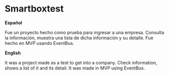 # Smartboxtest


**Español**


Fue un proyecto hecho como prueba para ingresar a una empresa.
Consulta la información, muestra una lista de dicha información y su detalle.
Fue hecho en MVP usando EventBus.


**English**


It was a project made as a test to get into a company. 
Check information, shows a list of it and its detail.
It was made in MVP using EventBus.
